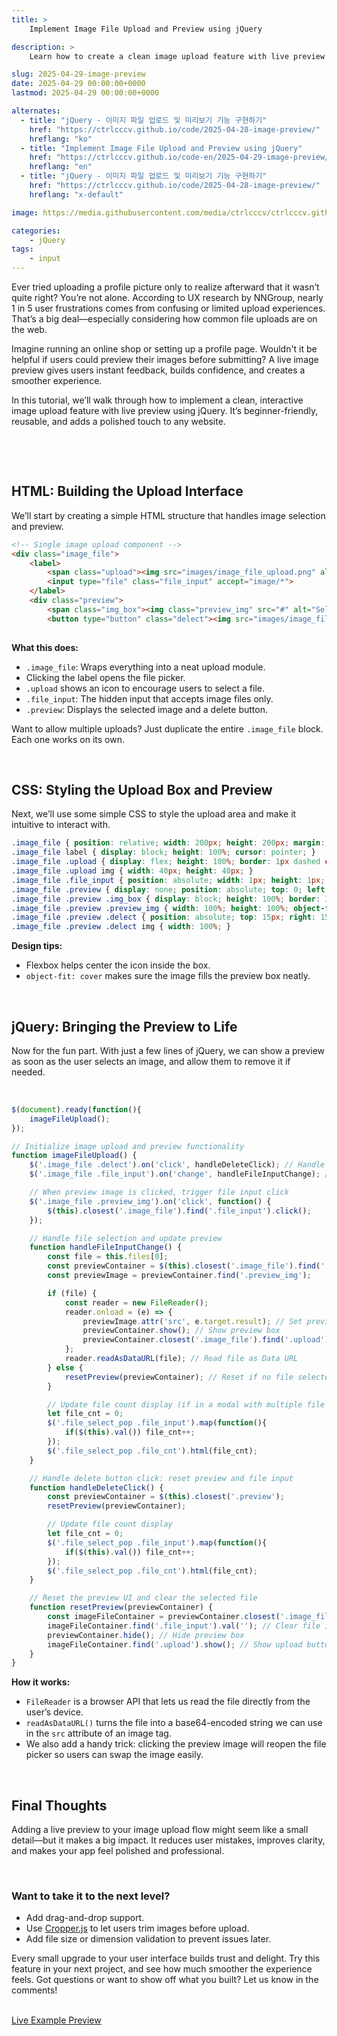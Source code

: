 ```yaml
---
title: >  
    Implement Image File Upload and Preview using jQuery

description: >  
    Learn how to create a clean image upload feature with live preview using jQuery. Improve UX with step-by-step code, tips, and real-time feedback for users.

slug: 2025-04-29-image-preview
date: 2025-04-29 00:00:00+0000
lastmod: 2025-04-29 00:00:00+0000

alternates:
  - title: "jQuery - 이미지 파일 업로드 및 미리보기 기능 구현하기"
    href: "https://ctrlcccv.github.io/code/2025-04-28-image-preview/"
    hreflang: "ko"
  - title: "Implement Image File Upload and Preview using jQuery"
    href: "https://ctrlcccv.github.io/code-en/2025-04-29-image-preview/"
    hreflang: "en"
  - title: "jQuery - 이미지 파일 업로드 및 미리보기 기능 구현하기"
    href: "https://ctrlcccv.github.io/code/2025-04-28-image-preview/"
    hreflang: "x-default"

image: https://media.githubusercontent.com/media/ctrlcccv/ctrlcccv.github.io/master/assets/img/post/2025-04-29-image-preview-en.webp

categories:
    - jQuery
tags:
    - input
---
```

Ever tried uploading a profile picture only to realize afterward that it wasn’t quite right? You’re not alone. According to UX research by NNGroup, nearly 1 in 5 user frustrations comes from confusing or limited upload experiences. That’s a big deal—especially considering how common file uploads are on the web.  

Imagine running an online shop or setting up a profile page. Wouldn't it be helpful if users could preview their images before submitting? A live image preview gives users instant feedback, builds confidence, and creates a smoother experience.  

In this tutorial, we’ll walk through how to implement a clean, interactive image upload feature with live preview using jQuery. It’s beginner-friendly, reusable, and adds a polished touch to any website.  

<br>

<ins class="adsbygoogle"
     style="display:block; text-align:center;"
     data-ad-layout="in-article"
     data-ad-format="fluid"
     data-ad-client="ca-pub-8535540836842352"
     data-ad-slot="2974559225"></ins>
<script>
     (adsbygoogle = window.adsbygoogle || []).push({});
</script>


<br>

## HTML: Building the Upload Interface

We’ll start by creating a simple HTML structure that handles image selection and preview.

```html
<!-- Single image upload component -->
<div class="image_file">
    <label>
        <span class="upload"><img src="images/image_file_upload.png" alt="이미지 업로드"></span>
        <input type="file" class="file_input" accept="image/*">
    </label>
    <div class="preview">
        <span class="img_box"><img class="preview_img" src="#" alt="Selected Image"></span>
        <button type="button" class="delect"><img src="images/image_file_delect.png" alt="삭제"></button>
    

```
**What this does:**
- `.image_file`: Wraps everything into a neat upload module.
- Clicking the label opens the file picker.
- `.upload` shows an icon to encourage users to select a file.
- `.file_input`: The hidden input that accepts image files only.
- `.preview`: Displays the selected image and a delete button.

Want to allow multiple uploads? Just duplicate the entire `.image_file` block. Each one works on its own.

<br>

## CSS: Styling the Upload Box and Preview

Next, we’ll use some simple CSS to style the upload area and make it intuitive to interact with.

```css
.image_file { position: relative; width: 200px; height: 200px; margin: 150px auto 0; } 
.image_file label { display: block; height: 100%; cursor: pointer; } 
.image_file .upload { display: flex; height: 100%; border: 1px dashed #E5E5E5; border-radius: 6px; justify-content: center; align-items: center; background: #FFFFFF; } 
.image_file .upload img { width: 40px; height: 40px; } 
.image_file .file_input { position: absolute; width: 1px; height: 1px; margin: -1px; font-size: initial; overflow: hidden; clip: rect(0, 0, 0, 0); } 
.image_file .preview { display: none; position: absolute; top: 0; left: 0; width: 100%; height: 100%; } 
.image_file .preview .img_box { display: block; height: 100%; border: 1px solid #E5E5E5; border-radius: 6px; background: #FFFFFF; cursor: pointer; } 
.image_file .preview .preview_img { width: 100%; height: 100%; object-fit: cover; } 
.image_file .preview .delect { position: absolute; top: 15px; right: 15px; width: 25px; height: 25px; padding: 0; border: none; background: none; cursor: pointer; } 
.image_file .preview .delect img { width: 100%; }  
```
**Design tips:**
- Flexbox helps center the icon inside the box.
- `object-fit: cover` makes sure the image fills the preview box neatly.

<br>

## jQuery: Bringing the Preview to Life

Now for the fun part. With just a few lines of jQuery, we can show a preview as soon as the user selects an image, and allow them to remove it if needed.

<br>

<ins class="adsbygoogle"
     style="display:block; text-align:center;"
     data-ad-layout="in-article"
     data-ad-format="fluid"
     data-ad-client="ca-pub-8535540836842352"
     data-ad-slot="2974559225"></ins>
<script>
     (adsbygoogle = window.adsbygoogle || []).push({});
</script>


```js
$(document).ready(function(){
    imageFileUpload();
});

// Initialize image upload and preview functionality
function imageFileUpload() {
    $('.image_file .delect').on('click', handleDeleteClick); // Handle delete button click
    $('.image_file .file_input').on('change', handleFileInputChange); // Handle file input change

    // When preview image is clicked, trigger file input click
    $('.image_file .preview_img').on('click', function() {
        $(this).closest('.image_file').find('.file_input').click();
    });

    // Handle file selection and update preview
    function handleFileInputChange() {
        const file = this.files[0];
        const previewContainer = $(this).closest('.image_file').find('.preview');
        const previewImage = previewContainer.find('.preview_img');

        if (file) {
            const reader = new FileReader();
            reader.onload = (e) => {
                previewImage.attr('src', e.target.result); // Set preview image
                previewContainer.show(); // Show preview box
                previewContainer.closest('.image_file').find('.upload').hide(); // Hide upload button
            };
            reader.readAsDataURL(file); // Read file as Data URL
        } else {
            resetPreview(previewContainer); // Reset if no file selected
        }

        // Update file count display (if in a modal with multiple file inputs)
        let file_cnt = 0;
        $('.file_select_pop .file_input').map(function(){
            if($(this).val()) file_cnt++;
        });
        $('.file_select_pop .file_cnt').html(file_cnt);
    }

    // Handle delete button click: reset preview and file input
    function handleDeleteClick() {
        const previewContainer = $(this).closest('.preview');
        resetPreview(previewContainer);

        // Update file count display
        let file_cnt = 0;
        $('.file_select_pop .file_input').map(function(){
            if($(this).val()) file_cnt++;
        });
        $('.file_select_pop .file_cnt').html(file_cnt);
    }

    // Reset the preview UI and clear the selected file
    function resetPreview(previewContainer) {
        const imageFileContainer = previewContainer.closest('.image_file');
        imageFileContainer.find('.file_input').val(''); // Clear file input
        previewContainer.hide(); // Hide preview box
        imageFileContainer.find('.upload').show(); // Show upload button again
    }
}  
```

**How it works:**
- `FileReader` is a browser API that lets us read the file directly from the user’s device.
- `readAsDataURL()` turns the file into a base64-encoded string we can use in the `src` attribute of an image tag.
- We also add a handy trick: clicking the preview image will reopen the file picker so users can swap the image easily.

<br>

## Final Thoughts

Adding a live preview to your image upload flow might seem like a small detail—but it makes a big impact. It reduces user mistakes, improves clarity, and makes your app feel polished and professional.

<br>

### Want to take it to the next level?

- Add drag-and-drop support.
- Use [Cropper.js](https://fengyuanchen.github.io/cropperjs/) to let users trim images before upload.
- Add file size or dimension validation to prevent issues later.

Every small upgrade to your user interface builds trust and delight. Try this feature in your next project, and see how much smoother the experience feels. Got questions or want to show off what you built? Let us know in the comments!  

<br>

<div class="btn_wrap">
    <a target="_blank" href="https://ctrlcccv.github.io/ctrlcccv-demo/2025-04-28-image-preview/">Live Example Preview</a>
</div>



